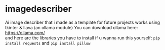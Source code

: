 # imagedescriber
Ai image describer that i made as a template for future projects works using tkinter &amp; llava (an ollama module) 
You can download ollama here: https://ollama.com/  
and here are the libraries you have to install if u wanna run this yourself: ```pip install requests``` and ```pip install pillow```
